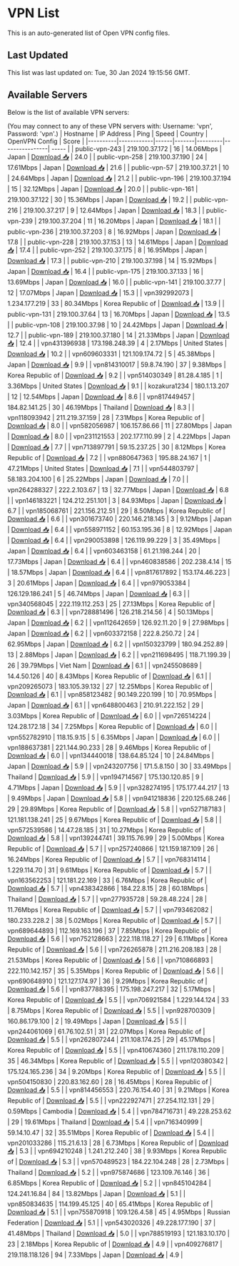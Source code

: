 # VPN List

This is an auto-generated list of Open VPN config files.

## Last Updated

This list was last updated on: Tue, 30 Jan 2024 19:15:56 GMT.

## Available Servers

Below is the list of available VPN servers:

(You may connect to any of these VPN servers with: Username: 'vpn', Password: 'vpn'.)
| Hostname | IP Address | Ping | Speed | Country | OpenVPN Config | Score |
|----------|------------|------|-------|---------|----------------| ----- |
| public-vpn-243 | 219.100.37.172 | 16 | 14.06Mbps | Japan | [Download 📥](./configs/server_0_JP.ovpn) | 24.0 |
| public-vpn-258 | 219.100.37.190 | 24 | 17.61Mbps | Japan | [Download 📥](./configs/server_1_JP.ovpn) | 21.6 |
| public-vpn-57 | 219.100.37.21 | 10 | 24.64Mbps | Japan | [Download 📥](./configs/server_2_JP.ovpn) | 21.2 |
| public-vpn-196 | 219.100.37.194 | 15 | 32.12Mbps | Japan | [Download 📥](./configs/server_3_JP.ovpn) | 20.0 |
| public-vpn-161 | 219.100.37.122 | 30 | 15.36Mbps | Japan | [Download 📥](./configs/server_4_JP.ovpn) | 19.2 |
| public-vpn-216 | 219.100.37.217 | 9 | 12.64Mbps | Japan | [Download 📥](./configs/server_5_JP.ovpn) | 18.3 |
| public-vpn-239 | 219.100.37.204 | 11 | 16.20Mbps | Japan | [Download 📥](./configs/server_6_JP.ovpn) | 18.1 |
| public-vpn-236 | 219.100.37.203 | 8 | 16.92Mbps | Japan | [Download 📥](./configs/server_7_JP.ovpn) | 17.8 |
| public-vpn-228 | 219.100.37.153 | 13 | 14.61Mbps | Japan | [Download 📥](./configs/server_8_JP.ovpn) | 17.4 |
| public-vpn-252 | 219.100.37.175 | 8 | 16.95Mbps | Japan | [Download 📥](./configs/server_9_JP.ovpn) | 17.3 |
| public-vpn-210 | 219.100.37.198 | 14 | 15.92Mbps | Japan | [Download 📥](./configs/server_10_JP.ovpn) | 16.4 |
| public-vpn-175 | 219.100.37.133 | 16 | 13.69Mbps | Japan | [Download 📥](./configs/server_11_JP.ovpn) | 16.0 |
| public-vpn-141 | 219.100.37.77 | 12 | 17.07Mbps | Japan | [Download 📥](./configs/server_12_JP.ovpn) | 15.3 |
| vpn392992073 | 1.234.177.219 | 33 | 80.34Mbps | Korea Republic of | [Download 📥](./configs/server_13_KR.ovpn) | 13.9 |
| public-vpn-131 | 219.100.37.64 | 13 | 16.70Mbps | Japan | [Download 📥](./configs/server_14_JP.ovpn) | 13.5 |
| public-vpn-108 | 219.100.37.98 | 10 | 24.42Mbps | Japan | [Download 📥](./configs/server_15_JP.ovpn) | 12.7 |
| public-vpn-189 | 219.100.37.180 | 14 | 21.33Mbps | Japan | [Download 📥](./configs/server_16_JP.ovpn) | 12.4 |
| vpn431396938 | 173.198.248.39 | 4 | 2.17Mbps | United States | [Download 📥](./configs/server_17_US.ovpn) | 10.2 |
| vpn609603331 | 121.109.174.72 | 5 | 45.38Mbps | Japan | [Download 📥](./configs/server_18_JP.ovpn) | 9.9 |
| vpn814310017 | 59.8.74.190 | 37 | 9.38Mbps | Korea Republic of | [Download 📥](./configs/server_19_KR.ovpn) | 9.2 |
| vpn514030349 | 81.28.4.185 | 1 | 3.36Mbps | United States | [Download 📥](./configs/server_20_US.ovpn) | 9.1 |
| kozakura1234 | 180.1.13.207 | 12 | 12.54Mbps | Japan | [Download 📥](./configs/server_21_JP.ovpn) | 8.6 |
| vpn817449457 | 184.82.141.25 | 30 | 46.19Mbps | Thailand | [Download 📥](./configs/server_22_TH.ovpn) | 8.3 |
| vpn118093942 | 211.219.37.159 | 28 | 7.31Mbps | Korea Republic of | [Download 📥](./configs/server_23_KR.ovpn) | 8.0 |
| vpn582056987 | 106.157.86.66 | 11 | 27.80Mbps | Japan | [Download 📥](./configs/server_24_JP.ovpn) | 8.0 |
| vpn231121553 | 202.177.110.99 | 2 | 4.22Mbps | Japan | [Download 📥](./configs/server_25_JP.ovpn) | 7.7 |
| vpn713897791 | 59.15.237.25 | 30 | 8.12Mbps | Korea Republic of | [Download 📥](./configs/server_26_KR.ovpn) | 7.2 |
| vpn880647363 | 195.88.24.167 | 1 | 47.21Mbps | United States | [Download 📥](./configs/server_27_US.ovpn) | 7.1 |
| vpn544803797 | 58.183.204.100 | 6 | 25.22Mbps | Japan | [Download 📥](./configs/server_28_JP.ovpn) | 7.0 |
| vpn264288327 | 222.2.103.67 | 13 | 32.77Mbps | Japan | [Download 📥](./configs/server_29_JP.ovpn) | 6.8 |
| vpn146183221 | 124.212.251.101 | 3 | 84.93Mbps | Japan | [Download 📥](./configs/server_30_JP.ovpn) | 6.7 |
| vpn185068761 | 221.156.212.51 | 29 | 8.50Mbps | Korea Republic of | [Download 📥](./configs/server_31_KR.ovpn) | 6.6 |
| vpn301673740 | 220.146.218.145 | 3 | 9.12Mbps | Japan | [Download 📥](./configs/server_32_JP.ovpn) | 6.4 |
| vpn558971152 | 60.153.195.36 | 8 | 12.92Mbps | Japan | [Download 📥](./configs/server_33_JP.ovpn) | 6.4 |
| vpn290053898 | 126.119.99.229 | 3 | 35.49Mbps | Japan | [Download 📥](./configs/server_34_JP.ovpn) | 6.4 |
| vpn603463158 | 61.21.198.244 | 20 | 17.73Mbps | Japan | [Download 📥](./configs/server_35_JP.ovpn) | 6.4 |
| vpn460838586 | 202.238.4.14 | 15 | 18.57Mbps | Japan | [Download 📥](./configs/server_36_JP.ovpn) | 6.4 |
| vpn817617892 | 153.174.46.223 | 3 | 20.61Mbps | Japan | [Download 📥](./configs/server_37_JP.ovpn) | 6.4 |
| vpn979053384 | 126.129.186.241 | 5 | 46.74Mbps | Japan | [Download 📥](./configs/server_38_JP.ovpn) | 6.3 |
| vpn340568045 | 222.119.112.253 | 25 | 27.13Mbps | Korea Republic of | [Download 📥](./configs/server_39_KR.ovpn) | 6.3 |
| vpn728881496 | 126.218.214.56 | 4 | 50.13Mbps | Japan | [Download 📥](./configs/server_40_JP.ovpn) | 6.2 |
| vpn112642659 | 126.92.11.20 | 9 | 27.98Mbps | Japan | [Download 📥](./configs/server_41_JP.ovpn) | 6.2 |
| vpn603372158 | 222.8.250.72 | 24 | 62.95Mbps | Japan | [Download 📥](./configs/server_42_JP.ovpn) | 6.2 |
| vpn150323799 | 180.94.252.89 | 13 | 2.88Mbps | Japan | [Download 📥](./configs/server_43_JP.ovpn) | 6.2 |
| vpn211698495 | 118.71.199.39 | 26 | 39.79Mbps | Viet Nam | [Download 📥](./configs/server_44_VN.ovpn) | 6.1 |
| vpn245508689 | 14.4.50.126 | 40 | 8.43Mbps | Korea Republic of | [Download 📥](./configs/server_45_KR.ovpn) | 6.1 |
| vpn209265073 | 183.105.39.132 | 27 | 12.25Mbps | Korea Republic of | [Download 📥](./configs/server_46_KR.ovpn) | 6.1 |
| vpn858123482 | 90.149.220.199 | 10 | 70.95Mbps | Japan | [Download 📥](./configs/server_47_JP.ovpn) | 6.1 |
| vpn648800463 | 210.91.222.152 | 29 | 3.03Mbps | Korea Republic of | [Download 📥](./configs/server_48_KR.ovpn) | 6.0 |
| vpn726514224 | 124.28.172.18 | 34 | 7.25Mbps | Korea Republic of | [Download 📥](./configs/server_49_KR.ovpn) | 6.0 |
| vpn552782910 | 118.15.9.15 | 5 | 6.35Mbps | Japan | [Download 📥](./configs/server_50_JP.ovpn) | 6.0 |
| vpn188637381 | 221.144.90.233 | 28 | 9.46Mbps | Korea Republic of | [Download 📥](./configs/server_51_KR.ovpn) | 6.0 |
| vpn134440018 | 138.64.85.124 | 10 | 24.84Mbps | Japan | [Download 📥](./configs/server_52_JP.ovpn) | 5.9 |
| vpn243207756 | 171.5.8.150 | 30 | 33.49Mbps | Thailand | [Download 📥](./configs/server_53_TH.ovpn) | 5.9 |
| vpn194714567 | 175.130.120.85 | 9 | 4.71Mbps | Japan | [Download 📥](./configs/server_54_JP.ovpn) | 5.9 |
| vpn328274195 | 175.177.44.217 | 13 | 9.49Mbps | Japan | [Download 📥](./configs/server_55_JP.ovpn) | 5.8 |
| vpn941218836 | 220.125.68.246 | 29 | 29.89Mbps | Korea Republic of | [Download 📥](./configs/server_56_KR.ovpn) | 5.8 |
| vpn527187183 | 121.181.138.241 | 25 | 9.67Mbps | Korea Republic of | [Download 📥](./configs/server_57_KR.ovpn) | 5.8 |
| vpn572539586 | 14.47.28.185 | 31 | 10.27Mbps | Korea Republic of | [Download 📥](./configs/server_58_KR.ovpn) | 5.8 |
| vpn139244741 | 39.115.76.99 | 29 | 5.00Mbps | Korea Republic of | [Download 📥](./configs/server_59_KR.ovpn) | 5.7 |
| vpn257240866 | 121.159.187.109 | 26 | 16.24Mbps | Korea Republic of | [Download 📥](./configs/server_60_KR.ovpn) | 5.7 |
| vpn768314114 | 1.229.114.70 | 31 | 9.61Mbps | Korea Republic of | [Download 📥](./configs/server_61_KR.ovpn) | 5.7 |
| vpn163562253 | 121.181.22.169 | 33 | 6.76Mbps | Korea Republic of | [Download 📥](./configs/server_62_KR.ovpn) | 5.7 |
| vpn438342866 | 184.22.8.15 | 28 | 60.18Mbps | Thailand | [Download 📥](./configs/server_63_TH.ovpn) | 5.7 |
| vpn277935728 | 59.28.48.224 | 28 | 11.76Mbps | Korea Republic of | [Download 📥](./configs/server_64_KR.ovpn) | 5.7 |
| vpn793462082 | 180.233.228.2 | 38 | 5.02Mbps | Korea Republic of | [Download 📥](./configs/server_65_KR.ovpn) | 5.7 |
| vpn689644893 | 112.169.163.196 | 37 | 7.85Mbps | Korea Republic of | [Download 📥](./configs/server_66_KR.ovpn) | 5.6 |
| vpn752128663 | 222.118.118.27 | 29 | 6.11Mbps | Korea Republic of | [Download 📥](./configs/server_67_KR.ovpn) | 5.6 |
| vpn726265878 | 211.216.208.183 | 28 | 21.53Mbps | Korea Republic of | [Download 📥](./configs/server_68_KR.ovpn) | 5.6 |
| vpn710866893 | 222.110.142.157 | 35 | 5.35Mbps | Korea Republic of | [Download 📥](./configs/server_69_KR.ovpn) | 5.6 |
| vpn690648910 | 121.127.174.97 | 36 | 9.29Mbps | Korea Republic of | [Download 📥](./configs/server_70_KR.ovpn) | 5.6 |
| vpn837788395 | 175.198.247.217 | 32 | 5.17Mbps | Korea Republic of | [Download 📥](./configs/server_71_KR.ovpn) | 5.5 |
| vpn706921584 | 1.229.144.124 | 33 | 8.75Mbps | Korea Republic of | [Download 📥](./configs/server_72_KR.ovpn) | 5.5 |
| vpn928700309 | 160.86.179.100 | 2 | 19.49Mbps | Japan | [Download 📥](./configs/server_73_JP.ovpn) | 5.5 |
| vpn244061069 | 61.76.102.51 | 31 | 22.07Mbps | Korea Republic of | [Download 📥](./configs/server_74_KR.ovpn) | 5.5 |
| vpn262807244 | 211.108.174.25 | 29 | 45.17Mbps | Korea Republic of | [Download 📥](./configs/server_75_KR.ovpn) | 5.5 |
| vpn410674360 | 211.178.110.209 | 35 | 46.34Mbps | Korea Republic of | [Download 📥](./configs/server_76_KR.ovpn) | 5.5 |
| vpn120380342 | 175.124.165.236 | 34 | 9.20Mbps | Korea Republic of | [Download 📥](./configs/server_77_KR.ovpn) | 5.5 |
| vpn504150830 | 220.83.162.60 | 28 | 16.45Mbps | Korea Republic of | [Download 📥](./configs/server_78_KR.ovpn) | 5.5 |
| vpn814456553 | 220.76.154.40 | 31 | 9.21Mbps | Korea Republic of | [Download 📥](./configs/server_79_KR.ovpn) | 5.5 |
| vpn222927471 | 27.254.112.131 | 29 | 0.59Mbps | Cambodia | [Download 📥](./configs/server_80_KH.ovpn) | 5.4 |
| vpn784716731 | 49.228.253.62 | 29 | 19.61Mbps | Thailand | [Download 📥](./configs/server_81_TH.ovpn) | 5.4 |
| vpn716340999 | 59.14.10.47 | 32 | 35.51Mbps | Korea Republic of | [Download 📥](./configs/server_82_KR.ovpn) | 5.4 |
| vpn201033286 | 115.21.6.13 | 28 | 6.73Mbps | Korea Republic of | [Download 📥](./configs/server_83_KR.ovpn) | 5.3 |
| vpn694210248 | 1.241.212.240 | 38 | 9.93Mbps | Korea Republic of | [Download 📥](./configs/server_84_KR.ovpn) | 5.3 |
| vpn570489523 | 184.22.104.248 | 28 | 2.73Mbps | Thailand | [Download 📥](./configs/server_85_TH.ovpn) | 5.2 |
| vpn975874686 | 123.109.76.146 | 36 | 6.85Mbps | Korea Republic of | [Download 📥](./configs/server_86_KR.ovpn) | 5.2 |
| vpn845104284 | 124.241.16.84 | 84 | 13.82Mbps | Japan | [Download 📥](./configs/server_87_JP.ovpn) | 5.1 |
| vpn850834635 | 114.199.45.125 | 40 | 65.41Mbps | Korea Republic of | [Download 📥](./configs/server_88_KR.ovpn) | 5.1 |
| vpn755870918 | 109.126.4.58 | 45 | 4.95Mbps | Russian Federation | [Download 📥](./configs/server_89_RU.ovpn) | 5.1 |
| vpn543020326 | 49.228.177.190 | 37 | 41.48Mbps | Thailand | [Download 📥](./configs/server_90_TH.ovpn) | 5.0 |
| vpn788519193 | 121.183.10.170 | 23 | 2.18Mbps | Korea Republic of | [Download 📥](./configs/server_91_KR.ovpn) | 4.9 |
| vpn409276817 | 219.118.118.126 | 94 | 7.33Mbps | Japan | [Download 📥](./configs/server_92_JP.ovpn) | 4.9 |
